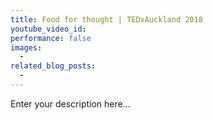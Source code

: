 ```yaml
---
title: Food for thought | TEDxAuckland 2018
youtube_video_id:
performance: false
images:
  -
related_blog_posts:
  -
---
```


Enter your description here...
